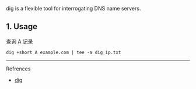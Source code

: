 dig  is a flexible tool for interrogating DNS name servers.

## 1. Usage

查询 A 记录

```
dig +short A example.com | tee -a dig_ip.txt
```

---

Refrences

- [dig](https://www.kali.org/tools/bind9/#dig)